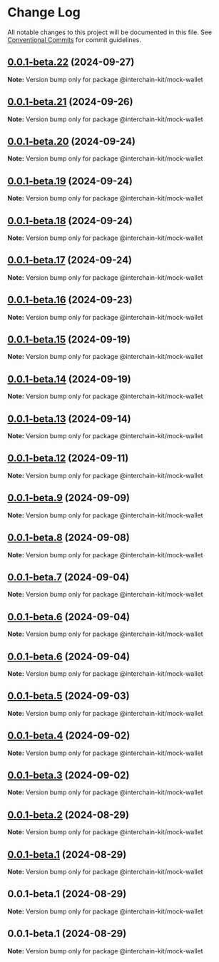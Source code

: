 # Change Log

All notable changes to this project will be documented in this file.
See [Conventional Commits](https://conventionalcommits.org) for commit guidelines.

## [0.0.1-beta.22](https://github.com/@interchain-kit/mock-wallet/compare/@interchain-kit/mock-wallet@0.0.1-beta.21...@interchain-kit/mock-wallet@0.0.1-beta.22) (2024-09-27)

**Note:** Version bump only for package @interchain-kit/mock-wallet

## [0.0.1-beta.21](https://github.com/@interchain-kit/mock-wallet/compare/@interchain-kit/mock-wallet@0.0.1-beta.20...@interchain-kit/mock-wallet@0.0.1-beta.21) (2024-09-26)

**Note:** Version bump only for package @interchain-kit/mock-wallet

## [0.0.1-beta.20](https://github.com/@interchain-kit/mock-wallet/compare/@interchain-kit/mock-wallet@0.0.1-beta.19...@interchain-kit/mock-wallet@0.0.1-beta.20) (2024-09-24)

**Note:** Version bump only for package @interchain-kit/mock-wallet

## [0.0.1-beta.19](https://github.com/@interchain-kit/mock-wallet/compare/@interchain-kit/mock-wallet@0.0.1-beta.18...@interchain-kit/mock-wallet@0.0.1-beta.19) (2024-09-24)

**Note:** Version bump only for package @interchain-kit/mock-wallet

## [0.0.1-beta.18](https://github.com/@interchain-kit/mock-wallet/compare/@interchain-kit/mock-wallet@0.0.1-beta.17...@interchain-kit/mock-wallet@0.0.1-beta.18) (2024-09-24)

**Note:** Version bump only for package @interchain-kit/mock-wallet

## [0.0.1-beta.17](https://github.com/@interchain-kit/mock-wallet/compare/@interchain-kit/mock-wallet@0.0.1-beta.16...@interchain-kit/mock-wallet@0.0.1-beta.17) (2024-09-24)

**Note:** Version bump only for package @interchain-kit/mock-wallet

## [0.0.1-beta.16](https://github.com/@interchain-kit/mock-wallet/compare/@interchain-kit/mock-wallet@0.0.1-beta.15...@interchain-kit/mock-wallet@0.0.1-beta.16) (2024-09-23)

**Note:** Version bump only for package @interchain-kit/mock-wallet

## [0.0.1-beta.15](https://github.com/@interchain-kit/mock-wallet/compare/@interchain-kit/mock-wallet@0.0.1-beta.14...@interchain-kit/mock-wallet@0.0.1-beta.15) (2024-09-19)

**Note:** Version bump only for package @interchain-kit/mock-wallet

## [0.0.1-beta.14](https://github.com/@interchain-kit/mock-wallet/compare/@interchain-kit/mock-wallet@0.0.1-beta.13...@interchain-kit/mock-wallet@0.0.1-beta.14) (2024-09-19)

**Note:** Version bump only for package @interchain-kit/mock-wallet

## [0.0.1-beta.13](https://github.com/@interchain-kit/mock-wallet/compare/@interchain-kit/mock-wallet@0.0.1-beta.12...@interchain-kit/mock-wallet@0.0.1-beta.13) (2024-09-14)

**Note:** Version bump only for package @interchain-kit/mock-wallet

## [0.0.1-beta.12](https://github.com/@interchain-kit/mock-wallet/compare/@interchain-kit/mock-wallet@0.0.1-beta.9...@interchain-kit/mock-wallet@0.0.1-beta.12) (2024-09-11)

**Note:** Version bump only for package @interchain-kit/mock-wallet

## [0.0.1-beta.9](https://github.com/@interchain-kit/mock-wallet/compare/@interchain-kit/mock-wallet@0.0.1-beta.8...@interchain-kit/mock-wallet@0.0.1-beta.9) (2024-09-09)

**Note:** Version bump only for package @interchain-kit/mock-wallet

## [0.0.1-beta.8](https://github.com/@interchain-kit/mock-wallet/compare/@interchain-kit/mock-wallet@0.0.1-beta.7...@interchain-kit/mock-wallet@0.0.1-beta.8) (2024-09-08)

**Note:** Version bump only for package @interchain-kit/mock-wallet

## [0.0.1-beta.7](https://github.com/@interchain-kit/mock-wallet/compare/@interchain-kit/mock-wallet@0.0.1-beta.6...@interchain-kit/mock-wallet@0.0.1-beta.7) (2024-09-04)

**Note:** Version bump only for package @interchain-kit/mock-wallet

## [0.0.1-beta.6](https://github.com/@interchain-kit/mock-wallet/compare/@interchain-kit/mock-wallet@0.0.1-beta.6...@interchain-kit/mock-wallet@0.0.1-beta.6) (2024-09-04)

**Note:** Version bump only for package @interchain-kit/mock-wallet

## [0.0.1-beta.6](https://github.com/@interchain-kit/mock-wallet/compare/@interchain-kit/mock-wallet@0.0.1-beta.5...@interchain-kit/mock-wallet@0.0.1-beta.6) (2024-09-04)

**Note:** Version bump only for package @interchain-kit/mock-wallet

## [0.0.1-beta.5](https://github.com/@interchain-kit/mock-wallet/compare/@interchain-kit/mock-wallet@0.0.1-beta.4...@interchain-kit/mock-wallet@0.0.1-beta.5) (2024-09-03)

**Note:** Version bump only for package @interchain-kit/mock-wallet

## [0.0.1-beta.4](https://github.com/@interchain-kit/mock-wallet/compare/@interchain-kit/mock-wallet@0.0.1-beta.2...@interchain-kit/mock-wallet@0.0.1-beta.4) (2024-09-02)

**Note:** Version bump only for package @interchain-kit/mock-wallet

## [0.0.1-beta.3](https://github.com/@interchain-kit/mock-wallet/compare/@interchain-kit/mock-wallet@0.0.1-beta.2...@interchain-kit/mock-wallet@0.0.1-beta.3) (2024-09-02)

**Note:** Version bump only for package @interchain-kit/mock-wallet

## [0.0.1-beta.2](https://github.com/@interchain-kit/mock-wallet/compare/@interchain-kit/mock-wallet@0.0.1-beta.1...@interchain-kit/mock-wallet@0.0.1-beta.2) (2024-08-29)

**Note:** Version bump only for package @interchain-kit/mock-wallet

## [0.0.1-beta.1](https://github.com/@interchain-kit/mock-wallet/compare/@interchain-kit/mock-wallet@0.0.1-beta.1...@interchain-kit/mock-wallet@0.0.1-beta.1) (2024-08-29)

**Note:** Version bump only for package @interchain-kit/mock-wallet

## 0.0.1-beta.1 (2024-08-29)

**Note:** Version bump only for package @interchain-kit/mock-wallet

## 0.0.1-beta.1 (2024-08-29)

**Note:** Version bump only for package @interchain-kit/mock-wallet
